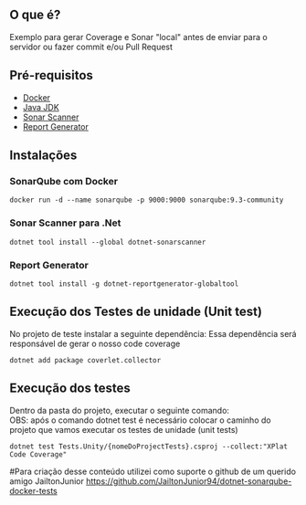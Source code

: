 ## O que é?
Exemplo para gerar Coverage e Sonar "local" antes de enviar para o servidor ou fazer commit e/ou Pull Request

## Pré-requisitos
- [Docker](https://www.docker.com/products/docker-desktop)
- [Java JDK](https://www.oracle.com/java/technologies/javase-jdk11-downloads.html)
- [Sonar Scanner](https://www.nuget.org/packages/dotnet-sonarscanner/4.8.0)
- [Report Generator](https://github.com/danielpalme/ReportGenerator)

## Instalações 

### SonarQube com Docker
```
docker run -d --name sonarqube -p 9000:9000 sonarqube:9.3-community
```

### Sonar Scanner para .Net 
```
dotnet tool install --global dotnet-sonarscanner
```

### Report Generator
```
dotnet tool install -g dotnet-reportgenerator-globaltool
```

## Execução dos Testes de unidade (Unit test)
No projeto de teste instalar a seguinte dependência: 
Essa dependência será responsável de gerar o nosso code coverage
```
dotnet add package coverlet.collector
```
## Execução dos testes 
Dentro da pasta do projeto, executar o seguinte comando: <br>
OBS: após o comando dotnet test é necessário colocar o caminho do projeto que vamos executar os testes de unidade (unit tests)
```
dotnet test Tests.Unity/{nomeDoProjectTests}.csproj --collect:"XPlat Code Coverage"
```





#Para criação desse conteúdo utilizei como suporte o github de um querido amigo JailtonJunior
https://github.com/JailtonJunior94/dotnet-sonarqube-docker-tests
